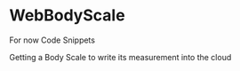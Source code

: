 WebBodyScale
============

For now Code Snippets

Getting a Body Scale to write its measurement into the cloud

